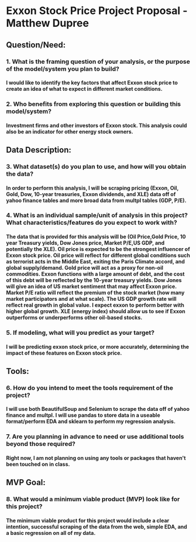 # Exxon Stock Price Project Proposal - Matthew Dupree


## Question/Need:
### 1. What is the framing question of your analysis, or the purpose of the model/system you plan to build?
#### I would like to identify the key factors that affect Exxon stock price to create an idea of what to expect in different market conditions.

### 2. Who benefits from exploring this question or building this model/system?
#### Investment firms and other investors of Exxon stock.  This analysis could also be an indicator for other energy stock owners.

## Data Description:
### 3. What dataset(s) do you plan to use, and how will you obtain the data?
#### In order to perform this analysis, I will be scraping pricing (Exxon, Oil, Gold, Dow, 10-year treasuries, Exxon dividends, and XLE) data off of yahoo finance tables and more broad data from multpl tables (GDP, P/E).

### 4. What is an individual sample/unit of analysis in this project? What characteristics/features do you expect to work with?
#### The data that is provided for this analysis will be (Oil Price,Gold Price, 10 year Treasury yields, Dow Jones price, Market P/E,US GDP, and potentially the XLE). Oil price is expected to be the strongest influencer of Exxon stock price. Oil price will reflect for different global conditions such as terrorist acts in the Middle East, exiting the Paris Climate accord, and global supply/demand.  Gold price will act as a proxy for non-oil commodities. Exxon functions with a large amount of debt, and the cost of this debt will be reflected by the 10-year treasury yields.  Dow Jones will give an idea of US market sentiment that may affect Exxon price. Market P/E ratio will reflect the premium of the stock market (how many market participators and at what scale). The US GDP growth rate will reflect real growth in global value. I expect exxon to perform better with higher global growth.  XLE (energy index) should allow us to see if Exxon outperforms or underperforms other oil-based stocks.

### 5. If modeling, what will you predict as your target?
#### I will be predicting exxon stock price, or more accurately, determining the impact of these features on Exxon stock price.

## Tools:
### 6. How do you intend to meet the tools requirement of the project?
#### I will use both BeautifulSoup and Selenium to scrape the data off of yahoo finance and multpl.  I will use pandas to store data in a useable format/perform EDA and sklearn to perform my regression analysis.

### 7. Are you planning in advance to need or use additional tools beyond those required?
#### Right now, I am not planning on using any tools or packages that haven't been touched on in class.

## MVP Goal:

### 8. What would a minimum viable product (MVP) look like for this project?
#### The minimum viable product for this project would include a clear intention, successful scraping of the data from the web, simple EDA, and a basic regression on all of my data.